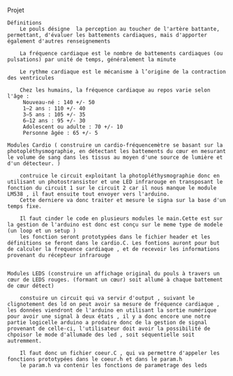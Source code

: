 Projet
	

	Définitions
	 	Le pouls désigne  la perception au toucher de l'artère battante, permettant, d'évaluer les battements cardiaques, mais d'apporter également d'autres renseignements

	 	La fréquence cardiaque est le nombre de battements cardiaques (ou pulsations) par unité de temps, généralement la minute

	 	Le rythme cardiaque est le mécanisme à l’origine de la contraction des ventricules

	 	Chez les humains, la fréquence cardiaque au repos varie selon l'âge : 
	 	 Nouveau-né : 140 +/- 50 
	 	 1–2 ans : 110 +/- 40 
	 	 3–5 ans : 105 +/- 35 
	 	 6–12 ans : 95 +/- 30 
	 	 Adolescent ou adulte : 70 +/- 10 
	 	 Personne âgée : 65 +/- 5

	Modules Cardio ( construire un cardio-fréquencemètre se basant sur la photopléthysmographie, en détectant les battements du cœur en mesurant le volume de sang dans les tissus au moyen d'une source de lumière et d'un détecteur. )

		contruice le circuit exploitant la photopléthysmographie donc en utilisant un photostransistor et une LED infrarouge en transposant le fonction du circuit 1 sur le circuit 2 car il nous manque le module LM538 , il faut ensuite tout envoyer vers l'arduino.
		Cette derniere va donc traiter et mesure le signa sur la base d'un temps fixe.

		Il faut cinder le code en plusieurs modules le main.Cette est sur la gestion de l'arduino est donc est conçu sur le meme type de modele (un loop et un setup )
		les fonction seront prototypées dans le fichier header et les définitions se feront dans le cardio.C. Les fontions auront pour but de calculer la frequence cardiaque , et de recevoir les informations provenant du récepteur infrarouge


	Modules LEDS (construire un affichage original du pouls à travers un cœur de LEDS rouges. (formant un cœur) soit allumé à chaque battement de cœur détect)

		constuire un circuit qui va servir d'output , suivant le clignotement des ld on peut avoir sa mesure de fréquence cardiaque , les données viendront de l'arduino en utilisant la sortie numérique pour avoir une signal à deux états , il y a donc encore une notre partie logicelle arduino a produire donc de la gestion de signal provenant de celle-ci, l'utilisateur doit avoir la possibilité de chpoisor le mode d'allumade des led , soit séquentielle soit autremment.

		Il faut donc un fichier coeur.C , qui va permettre d'appeler les fonctions prototypées dans le coeur.h et dans le param.h 
		le param.h va contenir les fonctions de parametrage des leds 









